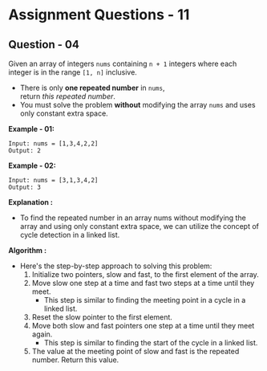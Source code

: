 # **Assignment Questions - 11**

## **Question - 04**

Given an array of integers `nums` containing `n + 1` integers where each integer is in the range `[1, n]` inclusive.
- There is only **one repeated number** in `nums`, return *this repeated number*.
- You must solve the problem **without** modifying the array `nums` and uses only constant extra space.

**Example - 01:**
```
Input: nums = [1,3,4,2,2]
Output: 2
```

**Example - 02:**
```
Input: nums = [3,1,3,4,2]
Output: 3
```

**Explanation :**
- To find the repeated number in an array nums without modifying the array and using only constant extra space, we can utilize the concept of cycle detection in a linked list.

**Algorithm :**
- Here's the step-by-step approach to solving this problem:
    1. Initialize two pointers, slow and fast, to the first element of the array.
    2. Move slow one step at a time and fast two steps at a time until they meet.
        - This step is similar to finding the meeting point in a cycle in a linked list.
    3. Reset the slow pointer to the first element.
    4. Move both slow and fast pointers one step at a time until they meet again.
        - This step is similar to finding the start of the cycle in a linked list.
    5. The value at the meeting point of slow and fast is the repeated number. Return this value.